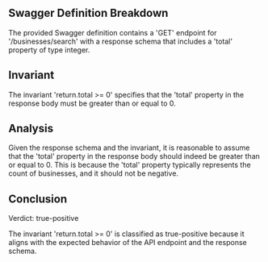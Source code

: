 ## Swagger Definition Breakdown

The provided Swagger definition contains a 'GET' endpoint for '/businesses/search' with a response schema that includes a 'total' property of type integer.

## Invariant

The invariant 'return.total >= 0' specifies that the 'total' property in the response body must be greater than or equal to 0.

## Analysis

Given the response schema and the invariant, it is reasonable to assume that the 'total' property in the response body should indeed be greater than or equal to 0. This is because the 'total' property typically represents the count of businesses, and it should not be negative.

## Conclusion

Verdict: true-positive

The invariant 'return.total >= 0' is classified as true-positive because it aligns with the expected behavior of the API endpoint and the response schema.
